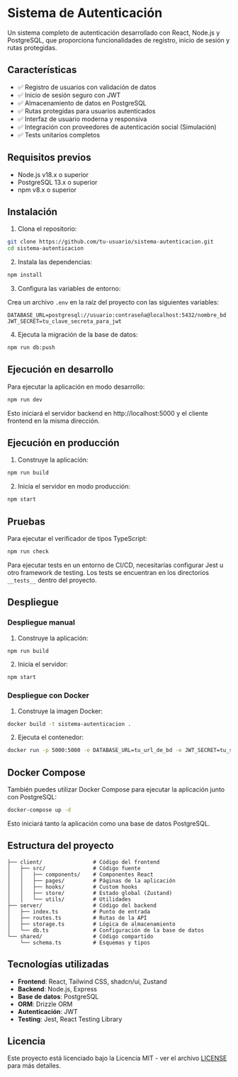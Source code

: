 # Sistema de Autenticación

Un sistema completo de autenticación desarrollado con React, Node.js y PostgreSQL, que proporciona funcionalidades de registro, inicio de sesión y rutas protegidas.

## Características

- ✅ Registro de usuarios con validación de datos
- ✅ Inicio de sesión seguro con JWT
- ✅ Almacenamiento de datos en PostgreSQL
- ✅ Rutas protegidas para usuarios autenticados
- ✅ Interfaz de usuario moderna y responsiva
- ✅ Integración con proveedores de autenticación social (Simulación)
- ✅ Tests unitarios completos

## Requisitos previos

- Node.js v18.x o superior
- PostgreSQL 13.x o superior
- npm v8.x o superior

## Instalación

1. Clona el repositorio:

```bash
git clone https://github.com/tu-usuario/sistema-autenticacion.git
cd sistema-autenticacion
```

2. Instala las dependencias:

```bash
npm install
```

3. Configura las variables de entorno:

Crea un archivo `.env` en la raíz del proyecto con las siguientes variables:

```
DATABASE_URL=postgresql://usuario:contraseña@localhost:5432/nombre_bd
JWT_SECRET=tu_clave_secreta_para_jwt
```

4. Ejecuta la migración de la base de datos:

```bash
npm run db:push
```

## Ejecución en desarrollo

Para ejecutar la aplicación en modo desarrollo:

```bash
npm run dev
```

Esto iniciará el servidor backend en http://localhost:5000 y el cliente frontend en la misma dirección.

## Ejecución en producción

1. Construye la aplicación:

```bash
npm run build
```

2. Inicia el servidor en modo producción:

```bash
npm start
```

## Pruebas

Para ejecutar el verificador de tipos TypeScript:

```bash
npm run check
```

Para ejecutar tests en un entorno de CI/CD, necesitarías configurar Jest u otro framework de testing. Los tests se encuentran en los directorios `__tests__` dentro del proyecto.

## Despliegue

### Despliegue manual

1. Construye la aplicación:

```bash
npm run build
```

2. Inicia el servidor:

```bash
npm start
```

### Despliegue con Docker

1. Construye la imagen Docker:

```bash
docker build -t sistema-autenticacion .
```

2. Ejecuta el contenedor:

```bash
docker run -p 5000:5000 -e DATABASE_URL=tu_url_de_bd -e JWT_SECRET=tu_secreto sistema-autenticacion
```

## Docker Compose

También puedes utilizar Docker Compose para ejecutar la aplicación junto con PostgreSQL:

```bash
docker-compose up -d
```

Esto iniciará tanto la aplicación como una base de datos PostgreSQL.

## Estructura del proyecto

```
├── client/                # Código del frontend
│   ├── src/               # Código fuente
│   │   ├── components/    # Componentes React
│   │   ├── pages/         # Páginas de la aplicación
│   │   ├── hooks/         # Custom hooks
│   │   ├── store/         # Estado global (Zustand)
│   │   └── utils/         # Utilidades
├── server/                # Código del backend
│   ├── index.ts           # Punto de entrada
│   ├── routes.ts          # Rutas de la API
│   ├── storage.ts         # Lógica de almacenamiento
│   └── db.ts              # Configuración de la base de datos
└── shared/                # Código compartido
    └── schema.ts          # Esquemas y tipos
```

## Tecnologías utilizadas

- **Frontend**: React, Tailwind CSS, shadcn/ui, Zustand
- **Backend**: Node.js, Express
- **Base de datos**: PostgreSQL
- **ORM**: Drizzle ORM
- **Autenticación**: JWT
- **Testing**: Jest, React Testing Library

## Licencia

Este proyecto está licenciado bajo la Licencia MIT - ver el archivo [LICENSE](LICENSE) para más detalles.